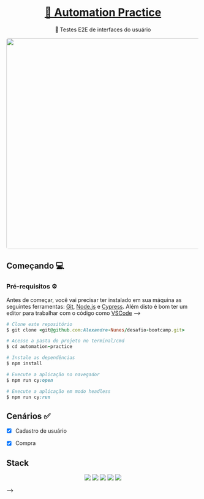<h1 align="center">
    <a href="http://automationpractice.com/index.php">🔗 Automation Practice</a>
</h1>
<p align="center">🚀 Testes E2E de interfaces do usuário</p>

<p align="center">
  <kbd>
    <img width="1050" style="border-radius: 5px" height="550" src="C:\Users\alexandre.nunes\Downloads\video-unscreen.gif" alt="Intro">
  </kbd>
</p>

## Começando 💻

### Pré-requisitos ⚙️ ###
Antes de começar, você vai precisar ter instalado em sua máquina as seguintes ferramentas:
[Git](https://git-scm.com), [Node.js](https://nodejs.org/en/) e [Cypress](https://cypress.io/).
Além disto é bom ter um editor para trabalhar com o código como [VSCode](https://code.visualstudio.com/) -->


```ruby
# Clone este repositório
$ git clone <git@github.com:Alexandre-Nunes/desafio-bootcamp.git>

# Acesse a pasta do projeto no terminal/cmd
$ cd automation-practice

# Instale as dependências
$ npm install

# Execute a aplicação no navegador
$ npm run cy:open

# Execute a aplicação em modo headless
$ npm run cy:run

```


 ## Cenários :white_check_mark:

- [x] Cadastro de usuário
- [x] Compra


 ## Stack
 <p align="center">
  <img src="https://img.shields.io/badge/javascript-000000?style=for-the-badge&logo=javascript"/>
  <img src="https://img.shields.io/badge/cypress-000000?style=for-the-badge&logo=cypress"/>
  <img src="https://img.shields.io/badge/mocha-000000?style=for-the-badge&logo=mocha"/>
  <img src="https://img.shields.io/badge/eslint-4B32C3?style=for-the-badge&logo=eslint"/>
  <img src="https://img.shields.io/badge/actions-000000?style=for-the-badge&logo=github-actions"/>
 </p> -->

